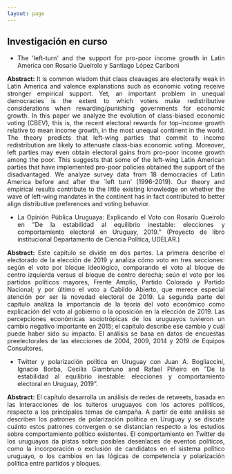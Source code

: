 ```yaml
---
layout: page
---
```


<div style="text-align: justify">

## Investigación en curso

+ The 'left-turn' and the support for pro-poor income growth in Latin America con Rosario Queirolo y Santiago López Cariboni

**Abstract:** It is common wisdom that class cleavages are electorally weak in Latin America and valence explanations such as economic voting receive stronger empirical support. Yet, an important problem in unequal democracies is the extent to which voters make redistributive considerations when rewarding/punishing governments for economic growth. In this paper we analyze the evolution of class-biased economic voting (CBEV), this is, the recent electoral rewards for top-income growth relative to mean income growth, in the  most unequal continent in the world. The theory predicts that left-wing parties that commit to income redistribution are likely to attenuate class-bias economic voting. Moreover, left parties may even obtain electoral gains from pro-poor income growth among the poor. This suggests that some of the left-wing Latin American parties that have implemented pro-poor policies obtained the support of the disadvantaged. We analyze survey data from 18 democracies of Latin America before and after the `left turn' (1996-2019). Our theory and empirical results contribute to the little existing knowledge on whether the wave of left-wing mandates in the continent has in fact contributed to better align distributive preferences and voting behavior.

+ La Opinión Pública Uruguaya: Explicando el Voto con Rosario Queirolo en ”De la estabilidad al equilibrio inestable: elecciones y comportamiento electoral en Uruguay,
2019.” (Proyecto de libro institucional Departamento de Ciencia Política, UDELAR.)

**Abstract:** Este capítulo se divide en dos partes. La primera describe el electorado de la elección de 2019 y analiza cómo voto en tres secciones: según el voto por bloque ideológico, comparando el voto al bloque de centro izquierda versus el bloque de centro derecha; seún el voto por los partidos políticos mayores, Frente Amplio, Partido Colorado y Partido Nacional; y por último el voto a Cabildo Abierto, que merece especial atención por ser la novedad electoral de 2019. La segunda parte del capítulo analiza la importancia de la teoría del voto económico como explicación del voto al gobierno o la oposición en la elección de 2019. Las percepciones económicas sociotrópicas de los uruguayos tuvieron un cambio negativo importante en 2015; el capítulo describe ese cambio y cuál puede haber sido su impacto. El análisis se basa en datos de encuestas preelectorales de las elecciones de 2004, 2009, 2014 y 2019 de Equipos Consultores. 

+ Twitter y polarización política en Uruguay con Juan A. Bogliaccini, Ignacio Borba, Cecilia Giambruno and Rafael Piñeiro en ”De la estabilidad al equilibrio inestable: elecciones y comportamiento electoral en Uruguay, 2019”.

**Abstract:** El capítulo desarrolla un análisis de redes de retweets, basada en las interacciones de los tuiteros uruguayos con los actores políticos, respecto a los principales temas de campaña. A partir de este análisis se describen los patrones de polarización política en Uruguay y se discute cuánto estos patrones convergen o se distancian respecto a los estudios sobre comportamiento político existentes. El comportamiento en Twitter de los uruguayos da pistas sobre posibles desenlaces de eventos políticos, como la incorporación o exclusión de candidatos en el sistema político uruguayo, o los cambios en las lógicas de competencia y polarización política entre partidos y bloques.   </div>

